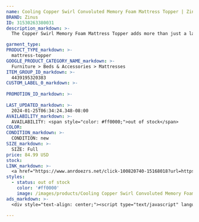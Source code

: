 ```yaml
---
name: Cooling Copper Swirl Convoluted Memory Foam Mattress Topper | Zinus 2" / Full
BRAND: Zinus
ID: 31530263380031
description_markdown: >-
  The Copper Swirl Memory Foam Mattress Topper adds more than just a layer of supportive softness to your existing bed. With its copper infusion, this topper is made to resist moisture over time for your cleanest sleep night after night. And sleeping soundly is no sweat, as this topper is swirled with conductive copper and designed with cooling comfort curves that draw excess heat away from the body and allow air to circulate, ensuring a cooler, more optimal sleep temperature.

garment_type:
PRODUCT_TYPE_markdown: >-
  mattress-topper
GOOGLE_PRODUCT_CATEGORY_NAME_markdown: >-
  Furniture > Beds & Accessories > Mattresses
ITEM_GROUP_ID_markdown: >-
  4439195320383
CUSTOM_LABEL_0_markdown: >-
  
PROMOTION_ID_markdown: >-
  
LAST_UPDATED_markdown: >-
  2024-01-25T06:34:24.348-08:00
AVAILABILITY_markdown: >-
  AVAILABILITY: <span style="color: #ff0000;">out of stock</span>
COLOR:
CONDITION_markdown: >-
  CONDITION: new
SIZE_markdown: >-
  SIZE: Full
price: 84.99 USD
stock: 
LINK_markdown: >-
  <a href="https://www.anrdoezrs.net/click-100820740-15168018?url=https%3A%2F%2Fwww.zinus.com%2Fproducts%2Fcopper-cooling-swirl-memory-foam-mattress-topper%3Fvariant%3D31530263380031" target="_blank" style="display: inline-block; padding: 10px 20px; font-size: 16px; text-align: center; text-decoration: none; cursor: pointer; border: 1px solid #3498db; color: #3498db; background-color: #fff; border-radius: 5px; transition: background-color 0.3s;">Go to Product</a>
styles:
  - status: out of stock
    color: '#ff0000'
    image: /images/products/Cooling Copper Swirl Convoluted Memory Foam Mattress Topper _ Zinus 2_ _ Full/4439195320383_1_3__Cooling_Copper_Swirl_Convoluted_memory_foam_mattress_Topper_1.jpg
ads_markdown: >-
  <div style="text-align: center;"><script type="text/javascript" language="javascript" src="https://www.anrdoezrs.net/placeholder-52386842?target=_top&mouseover=N"></script></div>

---
```

